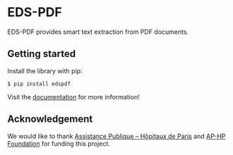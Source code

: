 # EDS-PDF

EDS-PDF provides smart text extraction from PDF documents.

## Getting started

Install the library with pip:

<div class="termy">

```console
$ pip install edspdf
```

</div>

Visit the [documentation](https://datasciencetools-pages.eds.aphp.fr/edspdf/) for more information!

## Acknowledgement

We would like to thank [Assistance Publique – Hôpitaux de Paris](https://www.aphp.fr/) and [AP-HP Foundation](https://fondationrechercheaphp.fr/) for funding this project.
